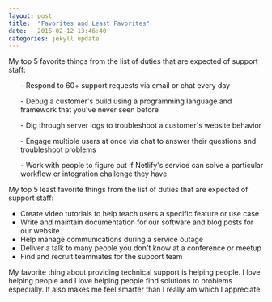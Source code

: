 ```yaml
---
layout: post
title:  "Favorites and Least Favorites"
date:   2015-02-12 13:46:40
categories: jekyll update
---
```

My top 5 favorite things from the list of duties that are expected of support staff:
<ul>- Respond to 60+ support requests via email or chat every day </ul>
<ul>- Debug a customer's build using a programming language and framework that you've never seen before </ul>
<ul>- Dig through server logs to troubleshoot a customer's website behavior </ul>
<ul>- Engage multiple users at once via chat to answer their questions and troubleshoot problems </ul>
<ul>- Work with people to figure out if Netlify's service can solve a particular workflow or integration challenge they have </ul>

My top 5 least favorite things from the list of duties that are expected of support staff:
- Create video tutorials to help teach users a specific feature or use case
- Write and maintain documentation for our software and blog posts for our website.
- Help manage communications during a service outage
- Deliver a talk to many people you don't know at a conference or meetup
- Find and recruit teammates for the support team

My favorite thing about providing technical support is helping people. I love helping people and I love helping people find solutions to problems especially. It also makes me feel smarter than I really am which I appreciate. 

